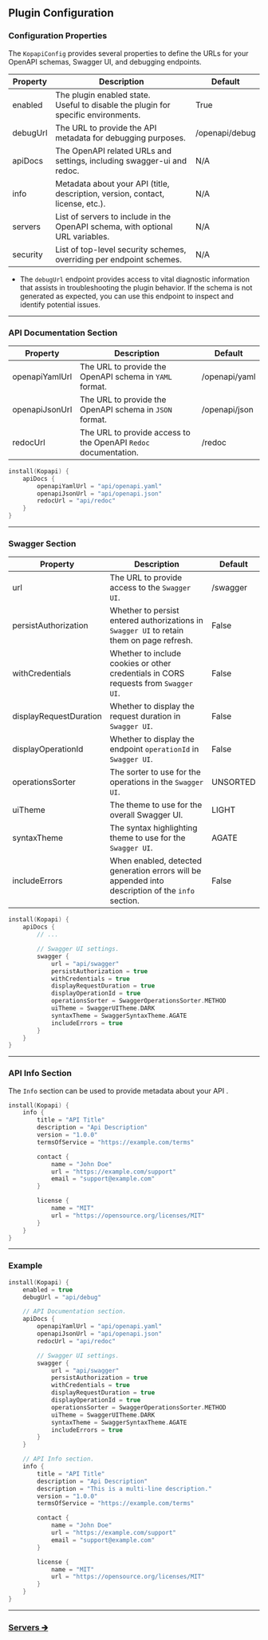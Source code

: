 ## Plugin Configuration

### Configuration Properties

The `KopapiConfig` provides several properties to define the URLs for your OpenAPI schemas, Swagger UI, and debugging endpoints.

| Property | Description                                                                           | Default        |
|----------|---------------------------------------------------------------------------------------|----------------|
| enabled  | The plugin enabled state.<br/>Useful to disable the plugin for specific environments. | True           |
| debugUrl | The URL to provide the API metadata for debugging purposes.                           | /openapi/debug |
| apiDocs  | The OpenAPI related URLs and settings, including swagger-ui and redoc.                | N/A            |
| info     | Metadata about your API (title, description, version, contact, license, etc.).        | N/A            |
| servers  | List of servers to include in the OpenAPI schema, with optional URL variables.        | N/A            |
| security | List of top-level security schemes, overriding per endpoint schemes.                  | N/A            |

- The `debugUrl` endpoint provides access to vital diagnostic information that assists in troubleshooting the plugin behavior.
  If the schema is not generated as expected, you can use this endpoint to inspect and identify potential issues.

---

### API Documentation Section

| Property       | Description                                                     | Default       |
|----------------|-----------------------------------------------------------------|---------------|
| openapiYamlUrl | The URL to provide the OpenAPI schema in `YAML` format.         | /openapi/yaml |
| openapiJsonUrl | The URL to provide the OpenAPI schema in `JSON` format.         | /openapi/json |
| redocUrl       | The URL to provide access to the OpenAPI `Redoc` documentation. | /redoc        |

```kotlin
install(Kopapi) {
    apiDocs {
        openapiYamlUrl = "api/openapi.yaml"
        openapiJsonUrl = "api/openapi.json"
        redocUrl = "api/redoc"
    }
}
```

---

### Swagger Section

| Property               | Description                                                                                       | Default  |
|------------------------|---------------------------------------------------------------------------------------------------|----------|
| url                    | The URL to provide access to the `Swagger UI`.                                                    | /swagger |
| persistAuthorization   | Whether to persist entered authorizations in `Swagger UI` to retain them on page refresh.         | False    |
| withCredentials        | Whether to include cookies or other credentials in CORS requests from `Swagger UI`.               | False    |
| displayRequestDuration | Whether to display the request duration in `Swagger UI`.                                          | False    |
| displayOperationId     | Whether to display the endpoint `operationId` in `Swagger UI`.                                    | False    |
| operationsSorter       | The sorter to use for the operations in the `Swagger UI`.                                         | UNSORTED |
| uiTheme                | The theme to use for the overall Swagger UI.                                                      | LIGHT    |
| syntaxTheme            | The syntax highlighting theme to use for the `Swagger UI`.                                        | AGATE    |
| includeErrors          | When enabled, detected generation errors will be appended into description of the `info` section. | False    |

```kotlin
install(Kopapi) {
    apiDocs {
        // ...

        // Swagger UI settings.
        swagger {
            url = "api/swagger"
            persistAuthorization = true
            withCredentials = true
            displayRequestDuration = true
            displayOperationId = true
            operationsSorter = SwaggerOperationsSorter.METHOD
            uiTheme = SwaggerUITheme.DARK
            syntaxTheme = SwaggerSyntaxTheme.AGATE
            includeErrors = true
        }
    }
}
```

---

### API Info Section

The `Info` section can be used to provide metadata about your API .

```kotlin
install(Kopapi) {
    info {
        title = "API Title"
        description = "Api Description"
        version = "1.0.0"
        termsOfService = "https://example.com/terms"

        contact {
            name = "John Doe"
            url = "https://example.com/support"
            email = "support@example.com"
        }

        license {
            name = "MIT"
            url = "https://opensource.org/licenses/MIT"
        }
    }
}
```

---

### Example

```kotlin
install(Kopapi) {
    enabled = true
    debugUrl = "api/debug"

    // API Documentation section.
    apiDocs {
        openapiYamlUrl = "api/openapi.yaml"
        openapiJsonUrl = "api/openapi.json"
        redocUrl = "api/redoc"

        // Swagger UI settings.
        swagger {
            url = "api/swagger"
            persistAuthorization = true
            withCredentials = true
            displayRequestDuration = true
            displayOperationId = true
            operationsSorter = SwaggerOperationsSorter.METHOD
            uiTheme = SwaggerUITheme.DARK
            syntaxTheme = SwaggerSyntaxTheme.AGATE
            includeErrors = true
        }
    }

    // API Info section.
    info {
        title = "API Title"
        description = "Api Description"
        description = "This is a multi-line description."
        version = "1.0.0"
        termsOfService = "https://example.com/terms"

        contact {
            name = "John Doe"
            url = "https://example.com/support"
            email = "support@example.com"
        }

        license {
            name = "MIT"
            url = "https://opensource.org/licenses/MIT"
        }
    }
}
```

--- 

### [Servers 🡲](02-servers.md)
